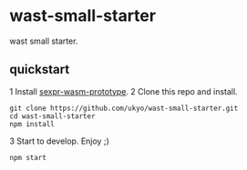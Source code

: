 # wast-small-starter

wast small starter.

## quickstart

1 Install [sexpr-wasm-prototype](https://github.com/WebAssembly/sexpr-wasm-prototype).
2 Clone this repo and install.
```
git clone https://github.com/ukyo/wast-small-starter.git
cd wast-small-starter
npm install
```
3 Start to develop. Enjoy ;)
```
npm start
```
